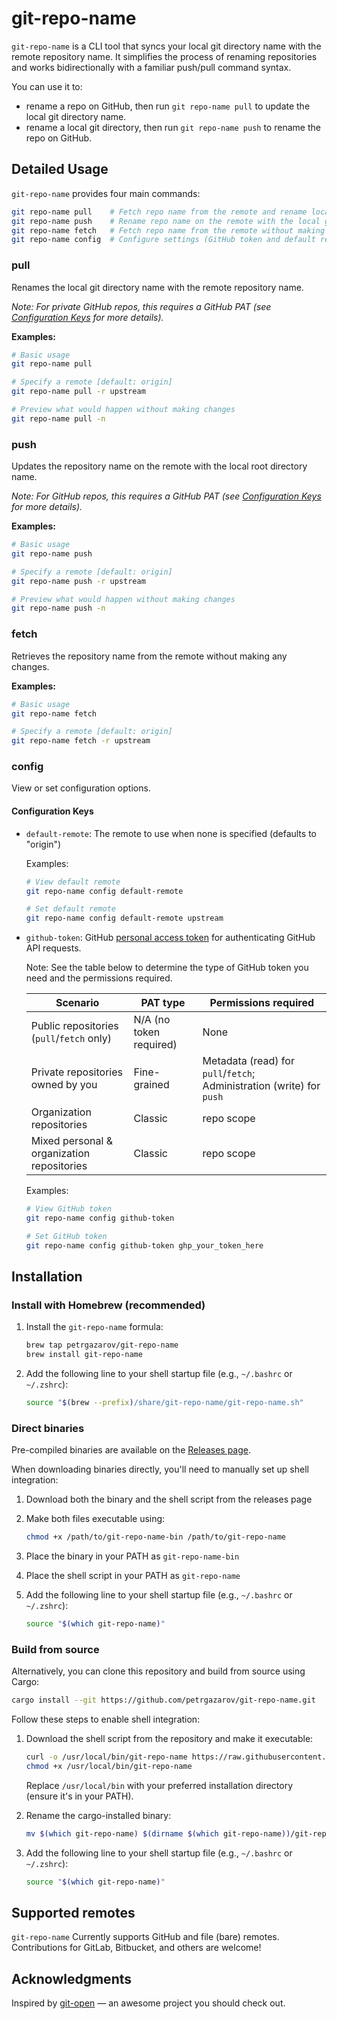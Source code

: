 # git-repo-name

`git-repo-name` is a CLI tool that syncs your local git directory name with the remote repository name. It simplifies the process of renaming repositories and works bidirectionally with a familiar push/pull command syntax.

You can use it to:

- rename a repo on GitHub, then run `git repo-name pull` to update the local git directory name.
- rename a local git directory, then run `git repo-name push` to rename the repo on GitHub.

## Detailed Usage

`git-repo-name` provides four main commands:

```sh
git repo-name pull    # Fetch repo name from the remote and rename local git directory name to match it
git repo-name push    # Rename repo name on the remote with the local git directory name
git repo-name fetch   # Fetch repo name from the remote without making changes
git repo-name config  # Configure settings (GitHub token and default remote)
```

### pull

Renames the local git directory name with the remote repository name.

_Note: For private GitHub repos, this requires a GitHub PAT (see [Configuration Keys](#configuration-keys) for more details)._

**Examples:**

```bash
# Basic usage
git repo-name pull

# Specify a remote [default: origin]
git repo-name pull -r upstream

# Preview what would happen without making changes
git repo-name pull -n
```

### push

Updates the repository name on the remote with the local root directory name.

_Note: For GitHub repos, this requires a GitHub PAT (see [Configuration Keys](#configuration-keys) for more details)._

**Examples:**

```bash
# Basic usage
git repo-name push

# Specify a remote [default: origin]
git repo-name push -r upstream

# Preview what would happen without making changes
git repo-name push -n
```

### fetch

Retrieves the repository name from the remote without making any changes.

**Examples:**

```bash
# Basic usage
git repo-name fetch

# Specify a remote [default: origin]
git repo-name fetch -r upstream
```

### config

View or set configuration options.

#### Configuration Keys

- `default-remote`: The remote to use when none is specified (defaults to "origin")

  Examples:

  ```sh
  # View default remote
  git repo-name config default-remote

  # Set default remote
  git repo-name config default-remote upstream
  ```

- `github-token`: GitHub [personal access token](https://docs.github.com/en/authentication/keeping-your-account-and-data-secure/managing-your-personal-access-tokens) for authenticating GitHub API requests.

  Note: See the table below to determine the type of GitHub token you need and the permissions required.

  | Scenario                                   | PAT type                | Permissions required                                                  |
  | ------------------------------------------ | ----------------------- | --------------------------------------------------------------------- |
  | Public repositories (`pull`/`fetch` only)  | N/A (no token required) | None                                                                  |
  | Private repositories owned by you          | Fine-grained            | Metadata (read) for `pull`/`fetch`; Administration (write) for `push` |
  | Organization repositories                  | Classic                 | repo scope                                                            |
  | Mixed personal & organization repositories | Classic                 | repo scope                                                            |

  Examples:

  ```sh
  # View GitHub token
  git repo-name config github-token

  # Set GitHub token
  git repo-name config github-token ghp_your_token_here
  ```

## Installation

### Install with Homebrew (recommended)

1. Install the `git-repo-name` formula:

   ```bash
   brew tap petrgazarov/git-repo-name
   brew install git-repo-name
   ```

2. Add the following line to your shell startup file (e.g., `~/.bashrc` or `~/.zshrc`):

   ```sh
   source "$(brew --prefix)/share/git-repo-name/git-repo-name.sh"
   ```

### Direct binaries

Pre-compiled binaries are available on the [Releases page](https://github.com/petrgazarov/git-repo-name/releases).

When downloading binaries directly, you'll need to manually set up shell integration:

1. Download both the binary and the shell script from the releases page
2. Make both files executable using:
   ```bash
   chmod +x /path/to/git-repo-name-bin /path/to/git-repo-name
   ```
3. Place the binary in your PATH as `git-repo-name-bin`
4. Place the shell script in your PATH as `git-repo-name`
5. Add the following line to your shell startup file (e.g., `~/.bashrc` or `~/.zshrc`):

   ```sh
   source "$(which git-repo-name)"
   ```

### Build from source

Alternatively, you can clone this repository and build from source using Cargo:

```bash
cargo install --git https://github.com/petrgazarov/git-repo-name.git
```

Follow these steps to enable shell integration:

1. Download the shell script from the repository and make it executable:

   ```bash
   curl -o /usr/local/bin/git-repo-name https://raw.githubusercontent.com/petrgazarov/git-repo-name/main/shell/git-repo-name.sh
   chmod +x /usr/local/bin/git-repo-name
   ```

   Replace `/usr/local/bin` with your preferred installation directory (ensure it's in your PATH).

2. Rename the cargo-installed binary:

   ```bash
   mv $(which git-repo-name) $(dirname $(which git-repo-name))/git-repo-name-bin
   ```

3. Add the following line to your shell startup file (e.g., `~/.bashrc` or `~/.zshrc`):

   ```sh
   source "$(which git-repo-name)"
   ```

## Supported remotes

`git-repo-name` Currently supports GitHub and file (bare) remotes. Contributions for GitLab, Bitbucket, and others are welcome!

## Acknowledgments

Inspired by [git-open](https://github.com/paulirish/git-open) — an awesome project you should check out.
